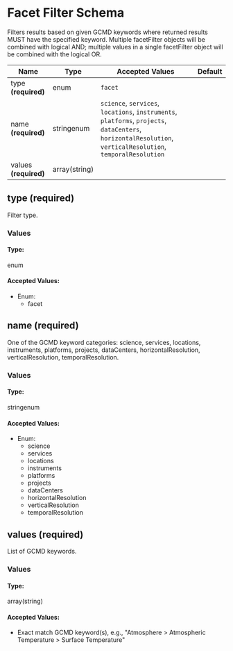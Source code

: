 # Facet Filter Schema

Filters results based on given GCMD keywords where returned results MUST have the specified keyword. Multiple facetFilter objects will be combined with logical AND; multiple values in a single facetFilter object will be combined with the logical OR.


| Name | Type | Accepted Values | Default |
|------|------|--------|---------|
| type **(required)**| enum| `facet`|  |
| name **(required)**| stringenum| `science`, `services`, `locations`, `instruments`, `platforms`, `projects`, `dataCenters`, `horizontalResolution`, `verticalResolution`, `temporalResolution`|  |
| values **(required)**| array(string)| |  |


## type **(required)**

Filter type.

### Values

#### Type:
enum


#### Accepted Values:
* Enum:
  - facet





## name **(required)**

One of the GCMD keyword categories: science, services, locations, instruments, platforms, projects, dataCenters, horizontalResolution, verticalResolution, temporalResolution.

### Values

#### Type:
stringenum


#### Accepted Values:
* Enum:
  - science
  - services
  - locations
  - instruments
  - platforms
  - projects
  - dataCenters
  - horizontalResolution
  - verticalResolution
  - temporalResolution





## values **(required)**

List of GCMD keywords.

### Values

#### Type:
array(string)


#### Accepted Values:

  - Exact match GCMD keyword(s), e.g., &quot;Atmosphere &gt; Atmospheric Temperature &gt; Surface Temperature&quot;





